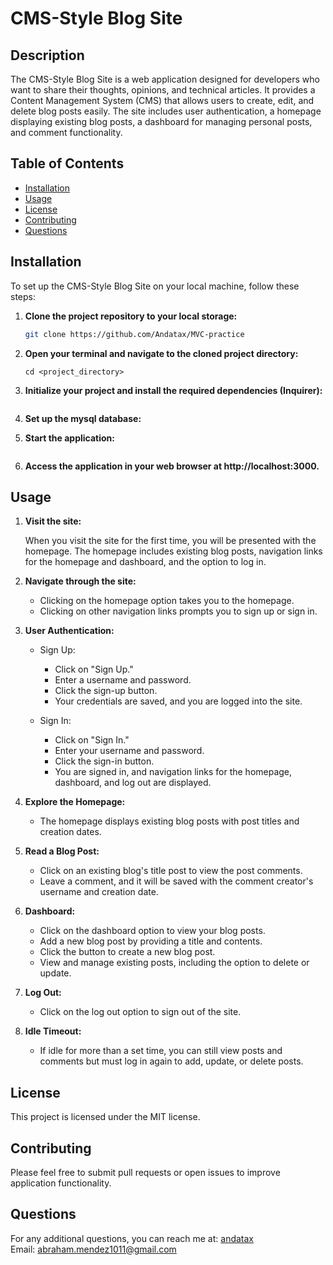 # CMS-Style Blog Site

## Description

The CMS-Style Blog Site is a web application designed for developers who want to share their thoughts, opinions, and technical articles. It provides a Content Management System (CMS) that allows users to create, edit, and delete blog posts easily. The site includes user authentication, a homepage displaying existing blog posts, a dashboard for managing personal posts, and comment functionality.

## Table of Contents

- [Installation](#installation)
- [Usage](#usage)
- [License](#license)
- [Contributing](#contributing)
- [Questions](#questions)

## Installation

To set up the CMS-Style Blog Site on your local machine, follow these steps:

1. **Clone the project repository to your local storage:**

   ```bash
   git clone https://github.com/Andatax/MVC-practice
   ```

2. **Open your terminal and navigate to the cloned project directory:**

   ```
   cd <project_directory>
   ```

3. **Initialize your project and install the required dependencies (Inquirer):**

   ```npm install

   ```

4. **Set up the mysql database:**
   <br>

5. **Start the application:**

   ```npm start

   ```

6. **Access the application in your web browser at http://localhost:3000.**
   <br/>

## Usage

1. **Visit the site:**

   When you visit the site for the first time, you will be presented with the homepage. The homepage includes existing blog posts, navigation links for the homepage and dashboard, and the option to log in.

2. **Navigate through the site:**

   - Clicking on the homepage option takes you to the homepage.
   - Clicking on other navigation links prompts you to sign up or sign in.

3. **User Authentication:**

   - Sign Up:

     - Click on "Sign Up."
     - Enter a username and password.
     - Click the sign-up button.
     - Your credentials are saved, and you are logged into the site.

   - Sign In:
     - Click on "Sign In."
     - Enter your username and password.
     - Click the sign-in button.
     - You are signed in, and navigation links for the homepage, dashboard, and log out are displayed.

4. **Explore the Homepage:**

   - The homepage displays existing blog posts with post titles and creation dates.

5. **Read a Blog Post:**

   - Click on an existing blog's title post to view the post comments.
   - Leave a comment, and it will be saved with the comment creator's username and creation date.

6. **Dashboard:**

   - Click on the dashboard option to view your blog posts.
   - Add a new blog post by providing a title and contents.
   - Click the button to create a new blog post.
   - View and manage existing posts, including the option to delete or update.

7. **Log Out:**

   - Click on the log out option to sign out of the site.

8. **Idle Timeout:**

   - If idle for more than a set time, you can still view posts and comments but must log in again to add, update, or delete posts.

## License

This project is licensed under the MIT license.

## Contributing

Please feel free to submit pull requests or open issues to improve application functionality.

## Questions

For any additional questions, you can reach me at: [andatax](https://github.com/andatax)  
Email: abraham.mendez1011@gmail.com
